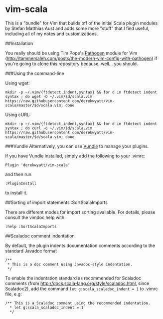 vim-scala
=========

This is a "bundle" for Vim that builds off of the initial Scala plugin modules
by Stefan Matthias Aust and adds some more "stuff" that I find useful, including
all of my notes and customizations.

##Installation

You really should be using Tim Pope's [Pathogen](https://github.com/tpope/vim-pathogen) module for Vim (http://tammersaleh.com/posts/the-modern-vim-config-with-pathogen) if you're going to clone this repository because, well... you should.

###Using the command-line

Using wget:

```mkdir -p ~/.vim/{ftdetect,indent,syntax} && for d in ftdetect indent syntax ; do wget -O ~/.vim/$d/scala.vim https://raw.githubusercontent.com/derekwyatt/vim-scala/master/$d/scala.vim; done```

Using cURL:

```mkdir -p ~/.vim/{ftdetect,indent,syntax} && for d in ftdetect indent syntax ; do curl -o ~/.vim/$d/scala.vim https://raw.githubusercontent.com/derekwyatt/vim-scala/master/$d/scala.vim; done```

###Vundle
Alternatively, you can use [Vundle](https://github.com/gmarik/vundle) to
manage your plugins.

If you have Vundle installed, simply add the following to your .vimrc:

```vim
Plugin 'derekwyatt/vim-scala'
```

and then run

```vim
:PluginInstall
```

to install it.

##Sorting of import statements
    :SortScalaImports

There are different modes for import sorting available. For details, please
consult the vimdoc help with

    :help :SortScalaImports

##Scaladoc comment indentation

By default, the plugin indents documentation comments according to the standard
Javadoc format

    /**
     * This is a doc comment using Javadoc-style indentation.
     */

To enable the indentation standard as recommended for Scaladoc comments (from
http://docs.scala-lang.org/style/scaladoc.html, since Scaladoc2), add the
command ``let g:scala_scaladoc_indent = 1`` to .vimrc file, e.g:

    /** This is a Scaladoc comment using the recommended indentation.
      * let g:scala_scaladoc_indent = 1
      */

